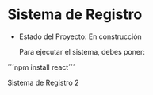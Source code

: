 <h1> Sistema de Registro</h1>

- Estado del Proyecto: En construcción

  Para ejecutar el sistema, debes poner:

´´´npm install react´´´

Sistema de Registro 2
